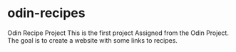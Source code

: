 # odin-recipes
Odin Recipe Project
This is the first project Assigned from the Odin Project. 
The goal is to create a website with some links to recipes.
